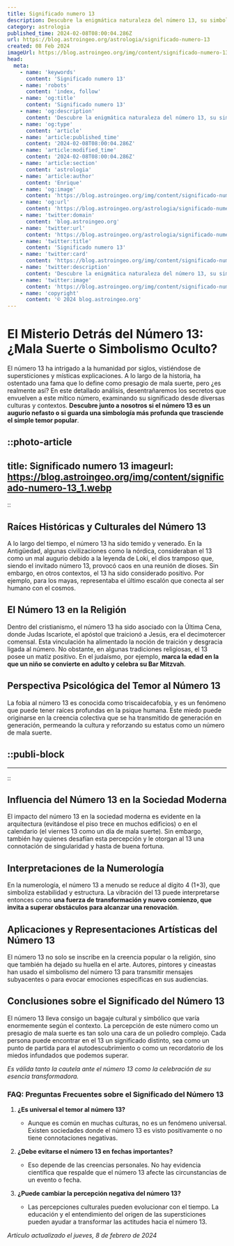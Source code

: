 ```yaml
---
title: Significado numero 13
description: Descubre la enigmática naturaleza del número 13, su simbolismo e impacto cultural. Profundiza en su significado histórico y moderno aquí.
category: astrologia
published_time: 2024-02-08T08:00:04.286Z
url: https://blog.astroingeo.org/astrologia/significado-numero-13
created: 08 Feb 2024
imageUrl: https://blog.astroingeo.org/img/content/significado-numero-13_1.webp
head:
  meta:
    - name: 'keywords'
      content: 'Significado numero 13'
    - name: 'robots'
      content: 'index, follow'
    - name: 'og:title'
      content: 'Significado numero 13'
    - name: 'og:description'
      content: 'Descubre la enigmática naturaleza del número 13, su simbolismo e impacto cultural. Profundiza en su significado histórico y moderno aquí.'
    - name: 'og:type'
      content: 'article'
    - name: 'article:published_time'
      content: '2024-02-08T08:00:04.286Z'
    - name: 'article:modified_time'
      content: '2024-02-08T08:00:04.286Z'
    - name: 'article:section'
      content: 'astrologia'
    - name: 'article:author'
      content: 'Enrique'
    - name: 'og:image'
      content: 'https://blog.astroingeo.org/img/content/significado-numero-13_1.webp'
    - name: 'og:url'
      content: 'https://blog.astroingeo.org/astrologia/significado-numero-13'
    - name: 'twitter:domain'
      content: 'blog.astroingeo.org'
    - name: 'twitter:url'
      content: 'https://blog.astroingeo.org/astrologia/significado-numero-13'
    - name: 'twitter:title'
      content: 'Significado numero 13'
    - name: 'twitter:card'
      content: 'https://blog.astroingeo.org/img/content/significado-numero-13_1.webp'
    - name: 'twitter:description'
      content: 'Descubre la enigmática naturaleza del número 13, su simbolismo e impacto cultural. Profundiza en su significado histórico y moderno aquí.'
    - name: 'twitter:image'
      content: 'https://blog.astroingeo.org/img/content/significado-numero-13_1.webp'
    - name: 'copyright'
      content: '© 2024 blog.astroingeo.org'
---
```

# El Misterio Detrás del Número 13: ¿Mala Suerte o Simbolismo Oculto?

El número 13 ha intrigado a la humanidad por siglos, vistiéndose de supersticiones y místicas explicaciones. A lo largo de la historia, ha ostentado una fama que lo define como presagio de mala suerte, pero ¿es realmente así? En este detallado análisis, desentrañaremos los secretos que envuelven a este mítico número, examinando su significado desde diversas culturas y contextos. **Descubre junto a nosotros si el número 13 es un augurio nefasto o si guarda una simbología más profunda que trasciende el simple temor popular**.


::photo-article
---
title: Significado numero 13
imageurl: https://blog.astroingeo.org/img/content/significado-numero-13_1.webp
---
::


## Raíces Históricas y Culturales del Número 13

A lo largo del tiempo, el número 13 ha sido temido y venerado. En la Antigüedad, algunas civilizaciones como la nórdica, consideraban el 13 como un mal augurio debido a la leyenda de Loki, el dios tramposo que, siendo el invitado número 13, provocó caos en una reunión de dioses. Sin embargo, en otros contextos, el 13 ha sido considerado positivo. Por ejemplo, para los mayas, representaba el último escalón que conecta al ser humano con el cosmos.

## El Número 13 en la Religión

Dentro del cristianismo, el número 13 ha sido asociado con la Última Cena, donde Judas Iscariote, el apóstol que traicionó a Jesús, era el decimotercer comensal. Esta vinculación ha alimentado la noción de traición y desgracia ligada al número. No obstante, en algunas tradiciones religiosas, el 13 posee un matiz positivo. En el judaísmo, por ejemplo, **marca la edad en la que un niño se convierte en adulto y celebra su Bar Mitzvah**.

## Perspectiva Psicológica del Temor al Número 13

La fobia al número 13 es conocida como triscaidecafobia, y es un fenómeno que puede tener raíces profundas en la psique humana. Este miedo puede originarse en la creencia colectiva que se ha transmitido de generación en generación, permeando la cultura y reforzando su estatus como un número de mala suerte.


  ::publi-block
  ---
  ---
  ::
  
  
## Influencia del Número 13 en la Sociedad Moderna

El impacto del número 13 en la sociedad moderna es evidente en la arquitectura (evitándose el piso trece en muchos edificios) o en el calendario (el viernes 13 como un día de mala suerte). Sin embargo, también hay quienes desafían esta percepción y le otorgan al 13 una connotación de singularidad y hasta de buena fortuna.

## Interpretaciones de la Numerología

En la numerología, el número 13 a menudo se reduce al dígito 4 (1+3), que simboliza estabilidad y estructura. La vibración del 13 puede interpretarse entonces como **una fuerza de transformación y nuevo comienzo, que invita a superar obstáculos para alcanzar una renovación**.

## Aplicaciones y Representaciones Artísticas del Número 13

El número 13 no solo se inscribe en la creencia popular o la religión, sino que también ha dejado su huella en el arte. Autores, pintores y cineastas han usado el simbolismo del número 13 para transmitir mensajes subyacentes o para evocar emociones específicas en sus audiencias.

## Conclusiones sobre el Significado del Número 13

El número 13 lleva consigo un bagaje cultural y simbólico que varía enormemente según el contexto. La percepción de este número como un presagio de mala suerte es tan solo una cara de un poliedro complejo. Cada persona puede encontrar en el 13 un significado distinto, sea como un punto de partida para el autodescubrimiento o como un recordatorio de los miedos infundados que podemos superar.

*Es válida tanto la cautela ante el número 13 como la celebración de su esencia transformadora.*

### FAQ: Preguntas Frecuentes sobre el Significado del Número 13

1. **¿Es universal el temor al número 13?**
    - Aunque es común en muchas culturas, no es un fenómeno universal. Existen sociedades donde el número 13 es visto positivamente o no tiene connotaciones negativas.

2. **¿Debe evitarse el número 13 en fechas importantes?**
    - Eso depende de las creencias personales. No hay evidencia científica que respalde que el número 13 afecte las circunstancias de un evento o fecha.

3. **¿Puede cambiar la percepción negativa del número 13?**
    - Las percepciones culturales pueden evolucionar con el tiempo. La educación y el entendimiento del origen de las supersticiones pueden ayudar a transformar las actitudes hacia el número 13.

_Artículo actualizado el jueves, 8 de febrero de 2024_